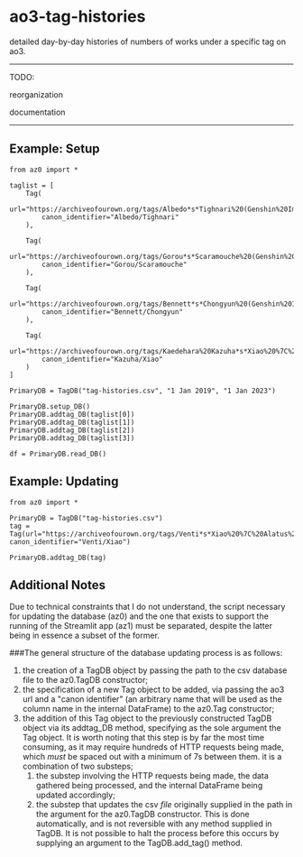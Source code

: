 # ao3-tag-histories
detailed day-by-day histories of numbers of works under a specific tag on ao3.

---

TODO:

reorganization

documentation

---
## Example: Setup

```
from az0 import *

taglist = [
    Tag(
        url="https://archiveofourown.org/tags/Albedo*s*Tighnari%20(Genshin%20Impact)/works", 
        canon_identifier="Albedo/Tighnari"
    ),
    
    Tag(
        url="https://archiveofourown.org/tags/Gorou*s*Scaramouche%20(Genshin%20Impact)/works",
        canon_identifier="Gorou/Scaramouche"
    ),
    
    Tag(
        url="https://archiveofourown.org/tags/Bennett*s*Chongyun%20(Genshin%20Impact)/works",
        canon_identifier="Bennett/Chongyun"
    ),
    
    Tag(
        url="https://archiveofourown.org/tags/Kaedehara%20Kazuha*s*Xiao%20%7C%20Alatus/works",
        canon_identifier="Kazuha/Xiao"
    )
]

PrimaryDB = TagDB("tag-histories.csv", "1 Jan 2019", "1 Jan 2023")

PrimaryDB.setup_DB()
PrimaryDB.addtag_DB(taglist[0])
PrimaryDB.addtag_DB(taglist[1])
PrimaryDB.addtag_DB(taglist[2])
PrimaryDB.addtag_DB(taglist[3])

df = PrimaryDB.read_DB()
```

## Example: Updating

```
from az0 import *

PrimaryDB = TagDB("tag-histories.csv")
tag = Tag(url="https://archiveofourown.org/tags/Venti*s*Xiao%20%7C%20Alatus%20(Genshin%20Impact)/works", canon_identifier="Venti/Xiao")

PrimaryDB.addtag_DB(tag)
```

## Additional Notes

Due to technical constraints that I do not understand, the script necessary for updating the database (az0) and the one that exists to support the running of the Streamlit app (az1) must be separated, despite the latter being in essence a subset of the former. 

###The general structure of the database updating process is as follows:

1. the creation of a TagDB object by passing the path to the csv database file to the az0.TagDB constructor;
1. the specification of a new Tag object to be added, via passing the ao3 url and a "canon identifier" (an arbitrary name that will be used as the column name in the internal DataFrame) to the az0.Tag constructor;
1. the addition of this Tag object to the previously constructed TagDB object via its addtag_DB method, specifying as the sole argument the Tag object. It is worth noting that this step is by far the most time consuming, as it may require hundreds of HTTP requests being made, which *must* be spaced out with a minimum of 7s between them. it is a combination of two substeps;
    1. the substep involving the HTTP requests being made, the data gathered being processed, and the internal DataFrame being updated accordingly;
    1. the substep that updates the csv *file* originally supplied in the path in the argument for the az0.TagDB constructor. This is done automatically, and is not reversible with any method supplied in TagDB. It is not possible to halt the process before this occurs by supplying an argument to the TagDB.add_tag() method.
